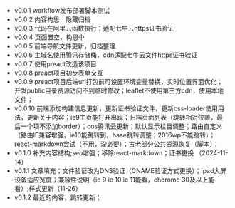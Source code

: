 - v0.0.1  workflow发布部署脚本测试
- v0.0.2  内容构思，隐藏归档
- v0.0.3  代码在阿里云函数执行；适配七牛云https证书验证
- v0.0.4  页面置空，构思中
- v0.0.5  前端导航文件更新，归档整理
- v0.0.6  主域名使用腾讯存储桶，cdn适配七牛云文件https证书验证
- v0.0.7  使用preact改造该项目
- v0.0.8  preact项目初步表单交互
- v0.0.9  preact项目后端url打包前可设置环境变量替换，实时位置界面优化；开发public目录资源访问不到临时修改；leaflet不使用第三方cdn，使用本地文件；
- v0.0.10 前端添加构建信息更新，更新证书验证文件，更新css-loader使用用法，更新关于内容；ie9主页能打开出现；归档页面列表（跳转相对位置，最后一个项不添加border）；cos腾讯云更新；默认显示栏目调整；路由自定义（路由IE兼容增强，ie10能跳转到，base跳转调整；2016wp不能跳转）；react-markdown尝试（不用，没必要）；古老部分公共资源恢复（脚本）；
- v0.1.0  补充内容结构;seo增强；移除react-markdown；证书更换 （2024-11-14）
- v0.1.1  文章填充；文件验证改为DNS验证（CNAME验证方式更换）；ipad大屏设备适应宽度；兼容性说明（ie 9 ie 10 ie 11能看，chorome 30及以上能看）;样式更新（11-26）
- v0.1.2  最近的内容，跳转更新； 
